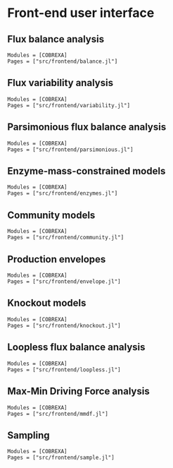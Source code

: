 
# Front-end user interface

## Flux balance analysis

```@autodocs
Modules = [COBREXA]
Pages = ["src/frontend/balance.jl"]
```

## Flux variability analysis

```@autodocs
Modules = [COBREXA]
Pages = ["src/frontend/variability.jl"]
```

## Parsimonious flux balance analysis

```@autodocs
Modules = [COBREXA]
Pages = ["src/frontend/parsimonious.jl"]
```

## Enzyme-mass-constrained models

```@autodocs
Modules = [COBREXA]
Pages = ["src/frontend/enzymes.jl"]
```

## Community models

```@autodocs
Modules = [COBREXA]
Pages = ["src/frontend/community.jl"]
```

## Production envelopes

```@autodocs
Modules = [COBREXA]
Pages = ["src/frontend/envelope.jl"]
```

## Knockout models

```@autodocs
Modules = [COBREXA]
Pages = ["src/frontend/knockout.jl"]
```

## Loopless flux balance analysis

```@autodocs
Modules = [COBREXA]
Pages = ["src/frontend/loopless.jl"]
```

## Max-Min Driving Force analysis

```@autodocs
Modules = [COBREXA]
Pages = ["src/frontend/mmdf.jl"]
```

## Sampling
```@autodocs
Modules = [COBREXA]
Pages = ["src/frontend/sample.jl"]
```
